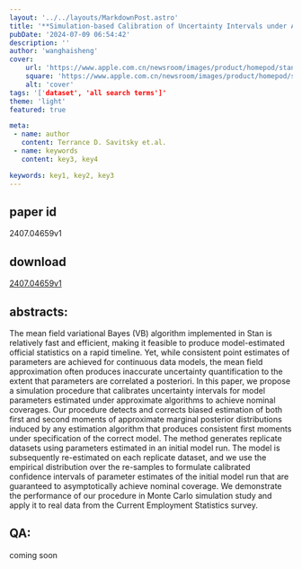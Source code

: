 ```yaml
---
layout: '../../layouts/MarkdownPost.astro'
title: '**Simulation-based Calibration of Uncertainty Intervals under Approximate Bayesian Estimation**'
pubDate: '2024-07-09 06:54:42'
description: ''
author: 'wanghaisheng'
cover:
    url: 'https://www.apple.com.cn/newsroom/images/product/homepod/standard/Apple-HomePod-hero-230118_big.jpg.large_2x.jpg'
    square: 'https://www.apple.com.cn/newsroom/images/product/homepod/standard/Apple-HomePod-hero-230118_big.jpg.large_2x.jpg'
    alt: 'cover'
tags: '['dataset', 'all search terms']' 
theme: 'light'
featured: true

meta:
 - name: author
   content: Terrance D. Savitsky et.al.
 - name: keywords
   content: key3, key4

keywords: key1, key2, key3
---
```


## paper id
2407.04659v1
## download
[2407.04659v1](http://arxiv.org/abs/2407.04659v1)
## abstracts:
The mean field variational Bayes (VB) algorithm implemented in Stan is relatively fast and efficient, making it feasible to produce model-estimated official statistics on a rapid timeline. Yet, while consistent point estimates of parameters are achieved for continuous data models, the mean field approximation often produces inaccurate uncertainty quantification to the extent that parameters are correlated a posteriori. In this paper, we propose a simulation procedure that calibrates uncertainty intervals for model parameters estimated under approximate algorithms to achieve nominal coverages. Our procedure detects and corrects biased estimation of both first and second moments of approximate marginal posterior distributions induced by any estimation algorithm that produces consistent first moments under specification of the correct model. The method generates replicate datasets using parameters estimated in an initial model run. The model is subsequently re-estimated on each replicate dataset, and we use the empirical distribution over the re-samples to formulate calibrated confidence intervals of parameter estimates of the initial model run that are guaranteed to asymptotically achieve nominal coverage. We demonstrate the performance of our procedure in Monte Carlo simulation study and apply it to real data from the Current Employment Statistics survey.
## QA:
coming soon
